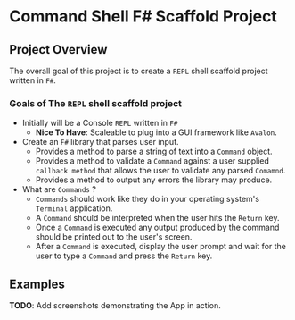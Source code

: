 # Command Shell F# Scaffold Project

## Project Overview

The overall goal of this project is to create a `REPL` shell scaffold project
written in `F#`.

### Goals of The `REPL` shell scaffold project

- Initially will be a Console `REPL` written in `F#`
    - **Nice To Have**: Scaleable to plug into a GUI framework like `Avalon`.
- Create an `F#` library that parses user input.
    - Provides a method to parse a string of text into a `Command` object.
    - Provides a method to validate a `Command` against a user supplied `callback method` that allows the user to validate any parsed `Comamnd`.
    - Provides a method to output any errors the library may produce.
- What are `Commands` ?
    - `Commands` should work like they do in your operating system's `Terminal` application.
    - A `Command` should be interpreted when the user hits the `Return` key.
    - Once a `Command` is executed any output produced by the command should be printed out to the user's screen.
    - After a `Command` is executed, display the user prompt and wait for the user to type a `Command` and press the `Return` key.  


## Examples

**TODO**: Add screenshots demonstrating the App in action.
